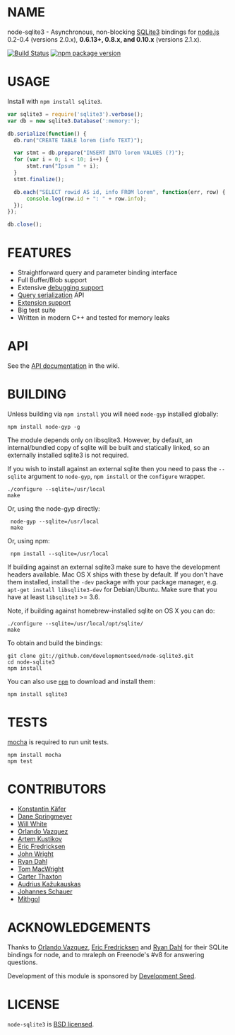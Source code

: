 # NAME

node-sqlite3 - Asynchronous, non-blocking [SQLite3](http://sqlite.org/) bindings for [node.js](https://github.com/joyent/node) 0.2-0.4 (versions 2.0.x), **0.6.13+, 0.8.x, and 0.10.x** (versions 2.1.x).

[![Build Status](https://travis-ci.org/developmentseed/node-sqlite3.png?branch=master)](https://travis-ci.org/developmentseed/node-sqlite3)
[![npm package version](https://badge.fury.io/js/sqlite3.png)](https://npmjs.org/package/sqlite3)


# USAGE

Install with `npm install sqlite3`.

``` js
var sqlite3 = require('sqlite3').verbose();
var db = new sqlite3.Database(':memory:');

db.serialize(function() {
  db.run("CREATE TABLE lorem (info TEXT)");

  var stmt = db.prepare("INSERT INTO lorem VALUES (?)");
  for (var i = 0; i < 10; i++) {
      stmt.run("Ipsum " + i);
  }
  stmt.finalize();

  db.each("SELECT rowid AS id, info FROM lorem", function(err, row) {
      console.log(row.id + ": " + row.info);
  });
});

db.close();
```



# FEATURES

* Straightforward query and parameter binding interface
* Full Buffer/Blob support
* Extensive [debugging support](https://github.com/developmentseed/node-sqlite3/wiki/Debugging)
* [Query serialization](https://github.com/developmentseed/node-sqlite3/wiki/Control-Flow) API
* [Extension support](https://github.com/developmentseed/node-sqlite3/wiki/Extensions)
* Big test suite
* Written in modern C++ and tested for memory leaks



# API

See the [API documentation](https://github.com/developmentseed/node-sqlite3/wiki) in the wiki.


# BUILDING

Unless building via `npm install` you will need `node-gyp` installed globally:

    npm install node-gyp -g

The module depends only on libsqlite3. However, by default, an internal/bundled copy of sqlite will be built and statically linked, so an externally installed sqlite3 is not required.

If you wish to install against an external sqlite then you need to pass the `--sqlite` argument to `node-gyp`, `npm install` or the `configure` wrapper.

    ./configure --sqlite=/usr/local
    make

Or, using the node-gyp directly:

     node-gyp --sqlite=/usr/local
     make

Or, using npm:

     npm install --sqlite=/usr/local

If building against an external sqlite3 make sure to have the development headers available. Mac OS X ships with these by default. If you don't have them installed, install the `-dev` package with your package manager, e.g. `apt-get install libsqlite3-dev` for Debian/Ubuntu. Make sure that you have at least `libsqlite3` >= 3.6.

Note, if building against homebrew-installed sqlite on OS X you can do:

    ./configure --sqlite=/usr/local/opt/sqlite/
    make

To obtain and build the bindings:

    git clone git://github.com/developmentseed/node-sqlite3.git
    cd node-sqlite3
    npm install

You can also use [`npm`](https://github.com/isaacs/npm) to download and install them:

    npm install sqlite3


# TESTS

[mocha](https://github.com/visionmedia/mocha) is required to run unit tests.

    npm install mocha
    npm test



# CONTRIBUTORS

* [Konstantin Käfer](https://github.com/kkaefer)
* [Dane Springmeyer](https://github.com/springmeyer)
* [Will White](https://github.com/willwhite)
* [Orlando Vazquez](https://github.com/orlandov)
* [Artem Kustikov](https://github.com/artiz)
* [Eric Fredricksen](https://github.com/grumdrig)
* [John Wright](https://github.com/mrjjwright)
* [Ryan Dahl](https://github.com/ry)
* [Tom MacWright](https://github.com/tmcw)
* [Carter Thaxton](https://github.com/carter-thaxton)
* [Audrius Kažukauskas](https://github.com/audriusk)
* [Johannes Schauer](https://github.com/pyneo)
* [Mithgol](https://github.com/Mithgol)



# ACKNOWLEDGEMENTS

Thanks to [Orlando Vazquez](https://github.com/orlandov),
[Eric Fredricksen](https://github.com/grumdrig) and
[Ryan Dahl](https://github.com/ry) for their SQLite bindings for node, and to mraleph on Freenode's #v8 for answering questions.

Development of this module is sponsored by [Development Seed](http://developmentseed.org/).


# LICENSE

`node-sqlite3` is [BSD licensed](https://github.com/developmentseed/node-sqlite3/raw/master/LICENSE).
